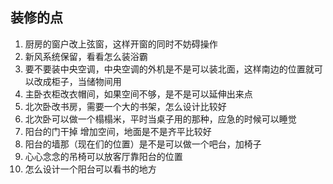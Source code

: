 ## 装修的点
1. 厨房的窗户改上弦窗，这样开窗的同时不妨碍操作
2. 新风系统保留，看看怎么装浴霸
3. 要不要装中央空调，中央空调的外机是不是可以装北面，这样南边的位置就可以改成柜子，当储物间用
4. 主卧衣柜改衣帽间，如果空间不够，是不是可以延伸出来点
5. 北次卧改书房，需要一个大的书架，怎么设计比较好
6. 北次卧可以做一个榻榻米，平时当桌子用的那种，应急的时候可以睡觉
7. 阳台的门干掉 增加空间，地面是不是齐平比较好
8. 阳台的墙那（现在们的位置）是不是可以做一个吧台，加椅子
9. 心心念念的吊椅可以放客厅靠阳台的位置
10. 怎么设计一个阳台可以看书的地方
